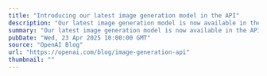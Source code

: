 ```yaml
---
title: "Introducing our latest image generation model in the API"
description: "Our latest image generation model is now available in the API via ‘gpt-image-1’—enabling developers and businesses to build professional-grade, customizable visuals directly into their own tools and platforms."
summary: "Our latest image generation model is now available in the API via ‘gpt-image-1’—enabling developers and businesses to build professional-grade, customizable visuals directly into their own tools and platforms."
pubDate: "Wed, 23 Apr 2025 10:00:00 GMT"
source: "OpenAI Blog"
url: "https://openai.com/blog/image-generation-api"
thumbnail: ""
---
```


